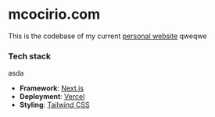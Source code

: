 # mcocirio.com

This is the codebase of my current [personal website](https://mcocirio.com) qweqwe

### Tech stack
asda
- **Framework**: [Next.js](https://nextjs.org/)
- **Deployment**: [Vercel](https://vercel.com)
- **Styling**: [Tailwind CSS](https://tailwindcss.com/)

